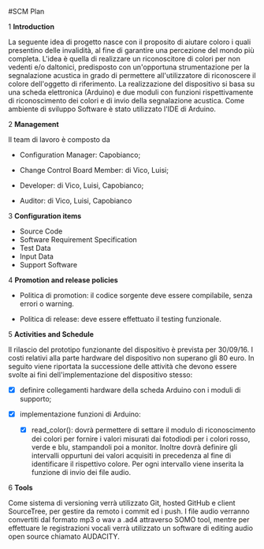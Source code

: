 #SCM Plan

1 **Introduction**

La seguente idea di progetto nasce con il proposito di aiutare coloro i quali presentino delle invalidità, 
al fine di garantire una percezione del mondo più completa. L'idea è quella di realizzare un riconoscitore
di colori per non vedenti e/o daltonici, predisposto con un'opportuna strumentazione per la segnalazione 
acustica in grado di permettere all'utilizzatore di riconoscere il colore dell'oggetto di riferimento. La 
realizzazione del dispositivo si basa su una scheda elettronica (Arduino) e due moduli con funzioni rispettivamente di riconoscimento dei colori e di invio della segnalazione acustica. Come ambiente di sviluppo Software è stato utilizzato l'IDE di Arduino.

2 **Management**

Il team di lavoro è composto da


- Configuration Manager: Capobianco;

- Change Control Board Member: di Vico, Luisi;

- Developer: di Vico, Luisi, Capobianco;

- Auditor: di Vico, Luisi, Capobianco

3 **Configuration items**

- Source Code
- Software Requirement Specification
- Test Data
- Input Data
- Support Software

4 **Promotion and release policies**

- Politica di promotion: il codice sorgente deve essere compilabile, senza errori o warning.

- Politica di release: deve essere effettuato il testing funzionale.

5 **Activities and Schedule**

Il rilascio del prototipo funzionante del dispositivo è prevista per 30/09/16. I costi relativi alla parte hardware del
dispositivo non superano gli 80 euro. In seguito viene riportata la successione delle attività che devono essere svolte ai
fini dell'implementazione del dispositivo stesso:

- [x] definire collegamenti hardware della scheda Arduino con i moduli di supporto;

- [x] implementazione funzioni di Arduino:

    - [x] read_color(): dovrà permettere di settare il modulo di riconoscimento dei colori per fornire i valori misurati dai
      fotodiodi per i colori rosso, verde e blu, stampandoli poi a monitor. Inoltre dovrà definire gli intervalli oppurtuni             dei 
      valori acquisiti in precedenza al fine di identificare il rispettivo colore. Per ogni intervallo viene inserita la 
      funzione di invio dei file audio.

6 **Tools**

Come sistema di versioning verrà utilizzato Git, hosted GitHub e client SourceTree, per gestire da remoto i commit ed i push.
I file audio verranno convertiti dal formato mp3 o wav a .ad4 attraverso SOMO tool, mentre per effettuare le registrazioni
vocali verrà utilizzato un software di editing audio open source chiamato AUDACITY.
